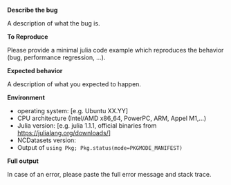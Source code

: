 **Describe the bug**

A description of what the bug is.

**To Reproduce**

Please provide a minimal julia code example which reproduces the behavior (bug, performance regression, ...).

**Expected behavior**

A description of what you expected to happen.

**Environment**

 - operating system: [e.g. Ubuntu XX.YY]
 - CPU architecture (Intel/AMD x86_64, PowerPC, ARM, Appel M1,...)
 - Julia version: [e.g. julia 1.1.1, official binaries from https://julialang.org/downloads/]
 - NCDatasets version:
 - Output of `using Pkg; Pkg.status(mode=PKGMODE_MANIFEST)`
 
**Full output**

In case of an error, please paste the full error message and stack trace.
